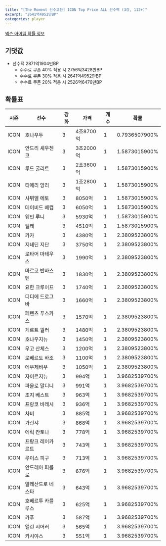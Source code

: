 ```yaml
---
title: "[The Moment 선수교환] ICON Top Price ALL 선수팩 (3강, 112+)"
excerpt: "2641억4952만BP"
categories: player
---
```

[넥슨 아이템 확률 정보](http://iteminfo.nexon.com/probability/fco?sn=6717)

## 기댓값
- 선수팩 2871억1904만BP
  - 수수료 쿠폰 40% 적용 시 2756억3428만BP
  - 수수료 쿠폰 30% 적용 시 2641억4952만BP
  - 수수료 쿠폰 20% 적용 시 2526억6476만BP


## 확률표

|시즌|선수|강화|가격|개수|확률|
|---|---|---|---|---|---|
|ICON|호나우두|3|4조8700억|1|0.7936507900%|
|ICON|안드리 셰우첸코|3|3조2000억|1|1.5873015900%|
|ICON|루드 굴리트|3|2조3600억|1|1.5873015900%|
|ICON|티에리 앙리|3|1조2800억|1|1.5873015900%|
|ICON|사뮈엘 에토|3|8050억|1|1.5873015900%|
|ICON|데이비드 베컴|3|6050억|1|1.5873015900%|
|ICON|웨인 루니|3|5930억|1|1.5873015900%|
|ICON|펠레|3|4510억|1|1.5873015900%|
|ICON|카카|3|4380억|1|2.3809523800%|
|ICON|지네딘 지단|3|3750억|1|2.3809523800%|
|ICON|로타어 마테우스|3|1990억|1|2.3809523800%|
|ICON|마르코 반바스텐|3|1830억|1|2.3809523800%|
|ICON|요한 크루이프|3|1740억|1|2.3809523800%|
|ICON|디디에 드로그바|3|1660억|1|2.3809523800%|
|ICON|페렌츠 푸스카스|3|1570억|1|2.3809523800%|
|ICON|게르트 뮐러|3|1480억|1|2.3809523800%|
|ICON|호나우지뉴|3|1450억|1|2.3809523800%|
|ICON|우고 산체스|3|1200억|1|2.3809523800%|
|ICON|로베르토 바조|3|1100억|1|2.3809523800%|
|ICON|에우제비우|3|1050억|1|2.3809523800%|
|ICON|자이르지뉴|3|994억|1|3.9682539700%|
|ICON|파올로 말디니|3|991억|1|3.9682539700%|
|ICON|조지 베스트|3|963억|1|3.9682539700%|
|ICON|프랑코 바레시|3|936억|1|3.9682539700%|
|ICON|차비|3|885억|1|3.9682539700%|
|ICON|가린샤|3|868억|1|3.9682539700%|
|ICON|에릭 칸토나|3|778억|1|3.9682539700%|
|ICON|프랑크 레이카르트|3|743억|1|3.9682539700%|
|ICON|루이스 피구|3|713억|1|3.9682539700%|
|ICON|안드레아 피를로|3|676억|1|3.9682539700%|
|ICON|알레산드로 네스타|3|643억|1|3.9682539700%|
|ICON|호베르투 카를루스|3|625억|1|3.9682539700%|
|ICON|카푸|3|587억|1|3.9682539700%|
|ICON|앨런 시어러|3|565억|1|3.9682539700%|
|ICON|카시야스|3|551억|1|3.9682539700%|
